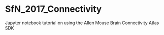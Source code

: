 # SfN_2017_Connectivity
Jupyter notebook tutorial on using the Allen Mouse Brain Connectivity Atlas SDK
